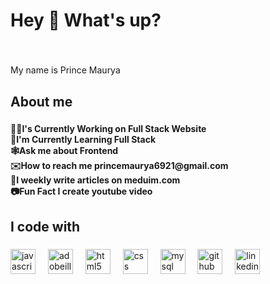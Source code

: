 <h1 align="left">Hey 👋 What's up?</h1>

###

<br clear="both">

<p align="left">My name is Prince Maurya</p>

###

<h2 align="left">About me</h2>

###

<h4 align="left">🧑‍💻I's Currently Working on Full Stack Website<br>📗I'm Currently Learning Full Stack<br>🕸️Ask me about Frontend<br>✉️How to reach me      princemaurya6921@gmail.com<br>📝I weekly write articles on  meduim.com<br>📷Fun Fact  I create youtube video</h4>

###

<h2 align="left">I code with</h2>

###

<div align="left">
  <img src="https://cdn.jsdelivr.net/gh/devicons/devicon/icons/javascript/javascript-original.svg" height="40" alt="javascript logo"  />
  <img width="12" />
  <img src="https://skillicons.dev/icons?i=ai" height="40" alt="adobeillustrator logo"  />
  <img width="12" />
  <img src="https://skillicons.dev/icons?i=html" height="40" alt="html5 logo"  />
  <img width="12" />
  <img src="https://skillicons.dev/icons?i=css" height="40" alt="css logo"  />
  <img width="12" />
  <img src="https://skillicons.dev/icons?i=mysql" height="40" alt="mysql logo"  />
  <img width="12" />
  <img src="https://skillicons.dev/icons?i=github" height="40" alt="github logo"  />
  <img width="12" />
  <img src="https://skillicons.dev/icons?i=linkedin" height="40" alt="linkedin logo"  />
</div>

###
